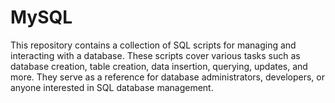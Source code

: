 # MySQL
This repository contains a collection of SQL scripts for managing and interacting with a database. These scripts cover various tasks such as database creation, table creation, data insertion, querying, updates, and more. They serve as a reference for database administrators, developers, or anyone interested in SQL database management.
